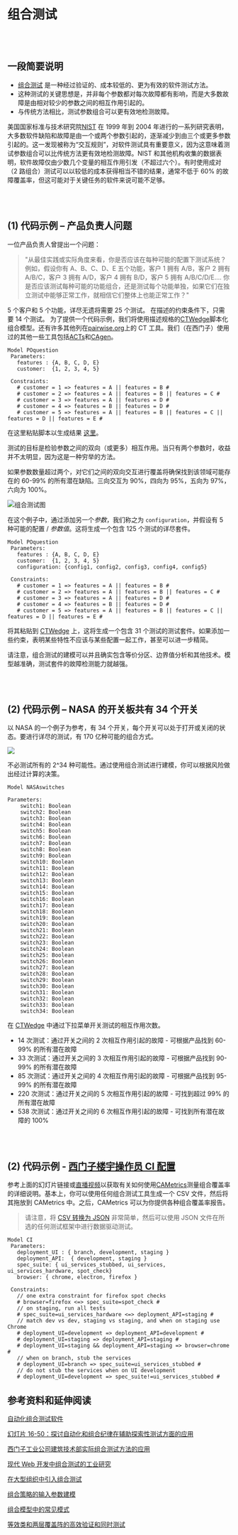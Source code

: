 # 组合测试

<br/><br/>

## 一段简要说明

* [组合测试](http://csrc.nist.gov/Projects/automated-combinatorial-testing-for-software) 是一种经过验证的、成本较低的、更为有效的软件测试方法。
* 这种测试的关键思想是，并非每个参数都对每次故障都有影响，而是大多数故障是由相对较少的参数之间的相互作用引起的。
* 与传统方法相比，测试参数组合可以更有效地检测故障。

美国国家标准与技术研究院[NIST](https://www.nist.gov/) 在 1999 年到 2004 年进行的一系列研究表明，大多数软件缺陷和故障是由一个或两个参数引起的，逐渐减少到由三个或更多参数引起的。这一发现被称为“交互规则”，对软件测试具有重要意义，因为这意味着测试参数组合可以比传统方法更有效地检测故障。NIST 和其他机构收集的数据表明，软件故障仅由少数几个变量的相互作用引发（不超过六个）。有时使用成对（2 路组合）测试可以以较低的成本获得相当不错的结果，通常不低于 60% 的故障覆盖率，但这可能对于关键任务的软件来说可能不足够。

<br/><br/>

## (1) 代码示例 – 产品负责人问题

一位产品负责人曾提出一个问题：
> "从最佳实践或实际角度来看，你是否应该在每种可能的配置下测试系统？
例如，假设你有 A、B、C、D、E 五个功能，客户 1 拥有 A/B，客户 2 拥有 A/B/C，客户 3 拥有 A/D，客户 4 拥有 B/D，客户 5 拥有 A/B/C/D/E....
你是否应该测试每种可能的功能组合，还是测试每个功能单独，如果它们在独立测试中能够正常工作，就相信它们整体上也能正常工作？"

5 个客户和 5 个功能，详尽无遗将需要 25 个测试。
在描述的约束条件下，只需要 14 个测试。
为了提供一个代码示例，我们将使用描述规格的[CTWedge](https://foselab.unibg.it/ctwedge/)脚本化组合模型。还有许多其他列在[pairwise.org](http://pairwise.org/)上的 CT 工具。我们（在西门子）使用过的其他一些工具包括[ACTs](https://csrc.nist.gov/projects/automated-combinatorial-testing-for-software)和[CAgen](https://matris.sba-research.org/tools/cagen/#/workspaces)。

```
Model POquestion
 Parameters:
   features : {A, B, C, D, E}
   customer:  {1, 2, 3, 4, 5}

 Constraints:
   # customer = 1 => features = A || features = B #
   # customer = 2 => features = A || features = B || features = C #
   # customer = 3 => features = A || features = D #
   # customer = 4 => features = B || features = D #
   # customer = 5 => features = A || features = B || features = C || features = D || features = E #
```

在这里粘贴脚本以生成结果 [这里](http://foselab.unibg.it/ctwedge/)。

测试的目标是检验参数之间的双向（或更多）相互作用。当只有两个参数时，收益并不太明显，因为这是一种穷举的方法。

如果参数数量超过两个，对它们之间的双向交互进行覆盖将确保找到该领域可能存在的 60-99% 的所有潜在缺陷。三向交互为 90%，四向为 95%，五向为 97%，六向为 100%。

![组合测试图](../../assets/images/combinatorial-testing/ct-graph.PNG)

在这个例子中，通过添加另一个*参数*，我们称之为 `configuration`，并假设有 5 种可能的配置 / *参数值*。这将生成一个包含 125 个测试的详尽套件。

```Text
Model POquestion
 Parameters:
   features : {A, B, C, D, E}
   customer:  {1, 2, 3, 4, 5}
   configuration: {config1, config2, config3, config4, config5}

 Constraints:
   # customer = 1 => features = A || features = B #
   # customer = 2 => features = A || features = B || features = C #
   # customer = 3 => features = A || features = D #
   # customer = 4 => features = B || features = D #
   # customer = 5 => features = A || features = B || features = C || features = D || features = E #
```

将其粘贴到 [CTWedge](https://foselab.unibg.it/ctwedge/) 上，这将生成一个包含 31 个测试的测试套件。如果添加一些约束，表明某些特性不应该与某些配置一起工作，甚至可以进一步精简。

请注意，组合测试的建模可以并且确实包含等价分区、边界值分析和其他技术。模型越准确，测试套件的故障检测能力就越强。

<br/><br/>

## (2) 代码示例 – NASA 的开关板共有 34 个开关

以 NASA 的一个例子为参考，有 34 个开关，每个开关可以处于打开或关闭的状态。要进行详尽的测试，有 170 亿种可能的组合方式。

![ ](../../assets/images/combinatorial-testing/nasa-switches.PNG)

不必测试所有的 2^34 种可能性。通过使用组合测试进行建模，你可以根据风险做出经过计算的决策。

```text
Model NASAswitches

Parameters:
    switch1: Boolean
    switch2: Boolean
    switch3: Boolean
    switch4: Boolean
    switch5: Boolean
    switch6: Boolean
    switch7: Boolean
    switch8: Boolean
    switch9: Boolean
    switch10: Boolean
    switch11: Boolean
    switch12: Boolean
    switch13: Boolean
    switch14: Boolean
    switch15: Boolean
    switch16: Boolean
    switch17: Boolean
    switch18: Boolean
    switch19: Boolean
    switch20: Boolean
    switch21: Boolean
    switch22: Boolean
    switch23: Boolean
    switch24: Boolean
    switch25: Boolean
    switch26: Boolean
    switch27: Boolean
    switch28: Boolean
    switch29: Boolean
    switch30: Boolean
    switch31: Boolean
    switch32: Boolean
    switch33: Boolean
    switch34: Boolean
```

在 [CTWedge](https://foselab.unibg.it/ctwedge/) 中通过下拉菜单开关测试的相互作用次数。

* 14 次测试：通过开关之间的 2 次相互作用引起的故障 - 可根据产品找到 60-99% 的所有潜在故障
* 33 次测试：通过开关之间的 3 次相互作用引起的故障 - 可根据产品找到 90-99% 的所有潜在故障
* 85 次测试：通过开关之间的 4 次相互作用引起的故障 - 可根据产品找到 95-99% 的所有潜在故障
* 220 次测试：通过开关之间的 5 次相互作用引起的故障 - 可找到超过 99% 的所有潜在故障
* 538 次测试：通过开关之间的 6 次相互作用引起的故障 - 可找到所有潜在故障的 100%

<br/><br/>

## (2) 代码示例 - [西门子楼宇操作员 CI 配置](https://cypress.slides.com/cypress-io/siemens-case-study#/16)

参考上面的幻灯片链接或[直播视频](https://www.youtube.com/watch?v=aMPkaLOpyns&t=1624s)以获取有关如何使用[CAMetrics](https://matris.sba-research.org/tools/cametrics/#/new)测量组合覆盖率的详细说明。基本上，你可以使用任何组合测试工具生成一个 CSV 文件，然后将其拖放到 CAMetrics 中。之后，CAMetrics 可以为你提供各种组合覆盖率报告。

> 请注意，将 [CSV 转换为 JSON](https://www.csvjson.com/csv2json) 非常简单，然后可以使用 JSON 文件在所选的任何测试框架中进行数据驱动测试。

```text
Model CI
 Parameters:
   deployment_UI : { branch, development, staging }
   deployment_API:  { development, staging }
   spec_suite: { ui_services_stubbed, ui_services, ui_services_hardware, spot_check}
   browser: { chrome, electron, firefox }

 Constraints:
   // one extra constraint for firefox spot checks
   # browser=firefox <=> spec_suite=spot_check #
   // on staging, run all tests
   # spec_suite=ui_services_hardware <=> deployment_API=staging #
   // match dev vs dev, staging vs staging, and when on staging use Chrome
   # deployment_UI=development => deployment_API=development #
   # deployment_UI=staging => deployment_API=staging #
   # deployment_UI=staging && deployment_API=staging => browser=chrome #
   // when on branch, stub the services
   # deployment_UI=branch => spec_suite=ui_services_stubbed #
   // do not stub the services when on UI development
   # deployment_UI=development => spec_suite!=ui_services_stubbed #
```

## 参考资料和延伸阅读

[自动化组合测试软件](https://csrc.nist.gov/Projects/automated-combinatorial-testing-for-software)

[幻灯片 16-50：探讨自动化和组合纪律在辅助探索性测试方面的应用](https://prezi.com/tpffqit1yn87/utilization-of-automation-and-combinatorial-disciplines-in-aid-of-exploratory-testing/)

[西门子工业公司建筑技术部实际组合测试方法的应用](https://ieeexplore.ieee.org/document/7899057?section=abstract)

[现代 Web 开发中组合测试的工业研究](https://ieeexplore.ieee.org/document/8728910)

[在大型组织中引入组合测试](https://ieeexplore.ieee.org/document/7085645/)

[组合策略的输入参数建模](http://barbie.uta.edu/~mehra/1%20INPUT%20PARAMETER%20MODELING%20FOR%20COMBINATION%20STRATEGIES.pdf)

[组合模型中的常见模式](http://barbie.uta.edu/~mehra/62_Common%20Patterns%20in%20Combinatorial%20Models.pdf)

[等效类和两层覆盖阵的高效验证和同时测试](https://tsapps.nist.gov/publication/get_pdf.cfm?pub_id=917899)
